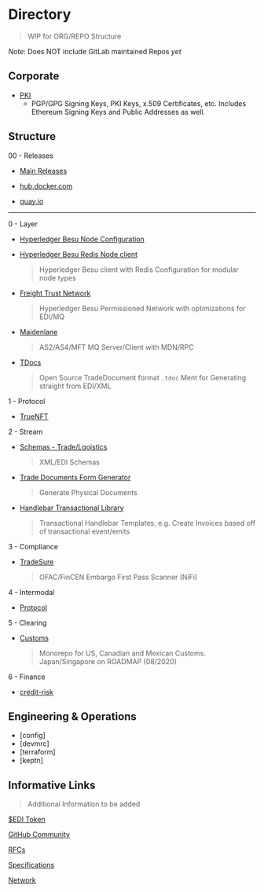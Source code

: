 # Directory

> WIP for ORG/REPO Structure 

*Note*: Does NOT include GitLab maintained Repos *yet*

## Corporate

- [PKI](https://github.com/freight-trust/pki)
    * PGP/GPG Signing Keys, PKI Keys, x.509 Certificates, etc. Includes Ethereum Signing Keys and Public Addresses as well.

## Structure 

00 - Releases 
   * [Main Releases](https://github.com/freight-trust/releases)
   
   * [hub.docker.com](https://hub.docker.com/freightnetwork)
   
   * [quay.io](https://quay.io/organization/freight)

---

0 - Layer
  * [Hyperledger Besu Node Configuration](https://github.com/freight-trust/node)
  
  * [Hyperledger Besu Redis Node client](https://github.com/freight-chain/besu-storage-redis/)
    > Hyperledger Besu client with Redis Configuration for modular node types 
    
  * [Freight Trust Network](https://github.com/freight-chain/network)
    > Hyperledger Besu Permissioned Network with optimizations for EDI/MQ 
    
  * [Maidenlane](https://gitlab.com/maidenlane)
    > AS2/AS4/MFT MQ Server/Client with MDN/RPC
    
  * [TDocs](https://github.com/freight-trust/tdocs)
    > Open Source TradeDocument format `.tdoc` Ment for Generating straight from EDI/XML

1 - Protocol
  * [TrueNFT](https://github.com/freight-trust/truenft)

2 - Stream
  * [Schemas - Trade/Lgoistics](https://github.com/freight-trust/global)
      > XML/EDI Schemas
  * [Trade Documents Form Generator](https://github.com/freight-trust/tradedocs-formgen/tree/electron-pdf2)
      > Generate Physical Documents 
  * [Handlebar Transactional Library](https://github.com/freight-trust/hbtxs)
      > Transactional Handlebar Templates, e.g. Create Invoices based off of transactional event/emits
  
3 - Compliance
  * [TradeSure](https://github.com/freight-trust/tradesure)
    > OFAC/FinCEN Embargo First Pass Scanner (NiFi)

4 - Intermodal
  * [Protocol](https://github.com/freight-trust/protocol)

5 - Clearing
  * [Customs](https://github.com/freight-trust/customs)
      > Monorepo for US, Canadian and Mexican Customs. Japan/Singapore on ROADMAP (08/2020)

6 - Finance
  * [credit-risk](https://github.com/freight-trust/credit-risk)
  
## Engineering & Operations

- [config]
- [devmrc]
- [terraform]
- [keptn]


## Informative Links

> Additional Information to be added

[$EDI Token](https://github.com/freight-trust/editoken)

[GitHub Community](https://github.com/freight-chain)

[RFCs](https://github.com/freight-chain/rfc)

[Specifications](https://github.com/freight-trust/spec)

[Network](https://github.com/freight-chain/network)

